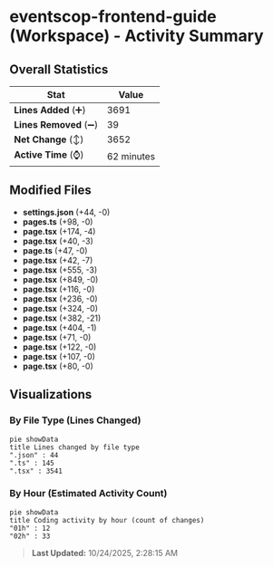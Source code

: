 # eventscop-frontend-guide (Workspace) - Activity Summary 

## Overall Statistics

| Stat                   | Value                                                             |
| ---------------------- | ----------------------------------------------------------------- |
| **Lines Added** (➕)   | 3691                                          |
| **Lines Removed** (➖) | 39                                        |
| **Net Change** (↕)    | 3652                |
| **Active Time** (⌚)   | 62 minutes |


## Modified Files
- **settings.json** (+44, -0)
- **pages.ts** (+98, -0)
- **page.tsx** (+174, -4)
- **page.tsx** (+40, -3)
- **page.ts** (+47, -0)
- **page.tsx** (+42, -7)
- **page.tsx** (+555, -3)
- **page.tsx** (+849, -0)
- **page.tsx** (+116, -0)
- **page.tsx** (+236, -0)
- **page.tsx** (+324, -0)
- **page.tsx** (+382, -21)
- **page.tsx** (+404, -1)
- **page.tsx** (+71, -0)
- **page.tsx** (+122, -0)
- **page.tsx** (+107, -0)
- **page.tsx** (+80, -0)

## Visualizations

### By File Type (Lines Changed)

```mermaid
pie showData
title Lines changed by file type
".json" : 44
".ts" : 145
".tsx" : 3541
```

### By Hour (Estimated Activity Count)

```mermaid
pie showData
title Coding activity by hour (count of changes)
"01h" : 12
"02h" : 33
```


> **Last Updated:** 10/24/2025, 2:28:15 AM